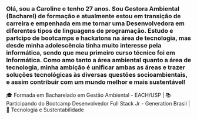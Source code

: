 

### Olá, sou a Caroline e tenho 27 anos. Sou Gestora Ambiental (Bacharel) de formação e atualmente estou em transição de carreira e empenhada em me tornar uma Desenvolvedora em diferentes tipos de linguagens de programação. Estudo e partcipo de bootcamps e hackatons na área de tecnologia, mas desde minha adolescência tinha muito interesse pela informática, sendo que meu primeiro curso técnico foi em Informática. Como amo tanto a área ambiental quanto a área de tecnologia, minha ambição é unificar ambas as áreas e trazer soluções tecnológicas às diversas questões socioambientais, e assim contribuir com um mundo melhor e mais sustentável! 

🎓 Formada em Bacharelado em Gestão Ambiental - EACH/USP |
📚 Participando do Bootcamp Desenvolvedor Full Stack Jr - Generation Brasil |
🎯 Tecnologia e Sustentabilidade

<!--
**carolinemerces/carolinemerces** is a ✨ _special_ ✨ repository because its `README.md` (this file) appears on your GitHub profile.

Here are some ideas to get you started:
- 
- 🔭 I’m currently working on ...
- 🌱 I’m currently learning ...
- 👯 I’m looking to collaborate on ...
- 🤔 I’m looking for help with ...
- 💬 Ask me about ...
- 📫 How to reach me: ...
- 😄 Pronouns: ...
- ⚡ Fun fact: ...
-->
